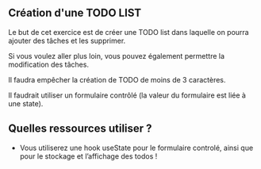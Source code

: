 ## Création d'une TODO LIST

Le but de cet exercice est de créer une TODO list dans laquelle on pourra ajouter des tâches et les supprimer.

Si vous voulez aller plus loin, vous pouvez également permettre la modification des tâches.

Il faudra empêcher la création de TODO de moins de 3 caractères.

Il faudrait utiliser un formulaire contrôlé (la valeur du formulaire est liée à une state).

 ## Quelles ressources utiliser ?
*  Vous utiliserez une hook useState pour le formulaire controlé, ainsi que pour le stockage et l’affichage des todos ! 


